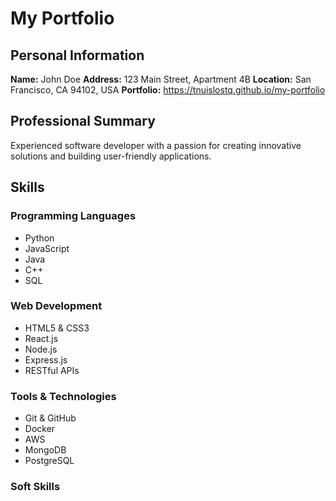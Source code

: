 # My Portfolio
## Personal Information
**Name:** John Doe
**Address:** 123 Main Street, Apartment 4B
**Location:** San Francisco, CA 94102, USA
**Portfolio:** https://tnuislostq.github.io/my-portfolio
## Professional Summary
Experienced software developer with a passion for creating innovative solutions and building user-friendly applications.
## Skills
### Programming Languages
- Python
- JavaScript
- Java
- C++
- SQL
### Web Development
- HTML5 & CSS3
- React.js
- Node.js
- Express.js
- RESTful APIs
### Tools & Technologies
- Git & GitHub
- Docker
- AWS
- MongoDB
- PostgreSQL
### Soft Skills
